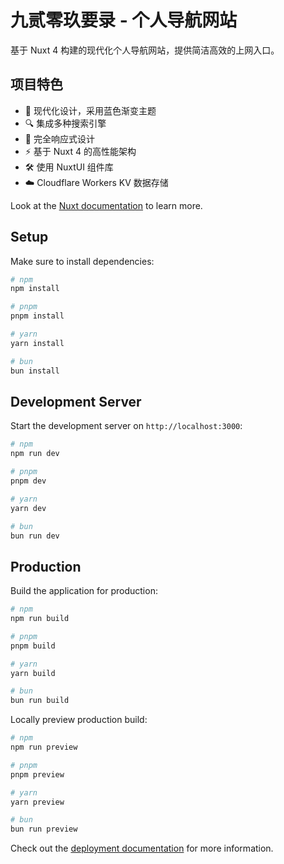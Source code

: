 # 九贰零玖要录 - 个人导航网站

基于 Nuxt 4 构建的现代化个人导航网站，提供简洁高效的上网入口。

## 项目特色

- 🎨 现代化设计，采用蓝色渐变主题
- 🔍 集成多种搜索引擎
- 📱 完全响应式设计
- ⚡ 基于 Nuxt 4 的高性能架构
- 🛠️ 使用 NuxtUI 组件库
- ☁️ Cloudflare Workers KV 数据存储

Look at the [Nuxt documentation](https://nuxt.com/docs/getting-started/introduction) to learn more.

## Setup

Make sure to install dependencies:

```bash
# npm
npm install

# pnpm
pnpm install

# yarn
yarn install

# bun
bun install
```

## Development Server

Start the development server on `http://localhost:3000`:

```bash
# npm
npm run dev

# pnpm
pnpm dev

# yarn
yarn dev

# bun
bun run dev
```

## Production

Build the application for production:

```bash
# npm
npm run build

# pnpm
pnpm build

# yarn
yarn build

# bun
bun run build
```

Locally preview production build:

```bash
# npm
npm run preview

# pnpm
pnpm preview

# yarn
yarn preview

# bun
bun run preview
```

Check out the [deployment documentation](https://nuxt.com/docs/getting-started/deployment) for more information.
